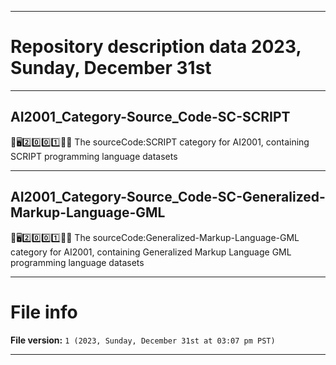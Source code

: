 
***

# Repository description data 2023, Sunday, December 31st

---

## AI2001_Category-Source_Code-SC-SCRIPT

🧠️🖥️2️⃣️0️⃣️0️⃣️1️⃣️💾️📜️ The sourceCode:SCRIPT category for AI2001, containing SCRIPT programming language datasets

---

## AI2001_Category-Source_Code-SC-Generalized-Markup-Language-GML

🧠️🖥️2️⃣️0️⃣️0️⃣️1️⃣️💾️📜️ The sourceCode:Generalized-Markup-Language-GML category for AI2001, containing Generalized Markup Language GML programming language datasets

***

# File info

**File version:** `1 (2023, Sunday, December 31st at 03:07 pm PST)`

***

